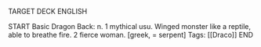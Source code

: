 TARGET DECK
ENGLISH

START
Basic
Dragon
Back: n. 1 mythical usu. Winged monster like a reptile, able to breathe fire. 2 fierce woman. [greek, = serpent]
Tags: [[Draco]]
END
